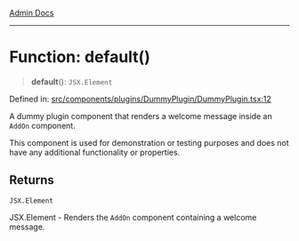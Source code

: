 [Admin Docs](/)

***

# Function: default()

> **default**(): `JSX.Element`

Defined in: [src/components/plugins/DummyPlugin/DummyPlugin.tsx:12](https://github.com/gautam-divyanshu/talawa-admin/blob/69cd9f147d3701d1db7821366b2c564d1fb49f77/src/components/plugins/DummyPlugin/DummyPlugin.tsx#L12)

A dummy plugin component that renders a welcome message inside an `AddOn` component.

This component is used for demonstration or testing purposes and does not have any
additional functionality or properties.

## Returns

`JSX.Element`

JSX.Element - Renders the `AddOn` component containing a welcome message.
